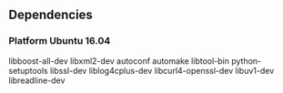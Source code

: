 ## Dependencies

### Platform Ubuntu 16.04

libboost-all-dev
libxml2-dev
autoconf
automake
libtool-bin
python-setuptools
libssl-dev
liblog4cplus-dev
libcurl4-openssl-dev
libuv1-dev
libreadline-dev

